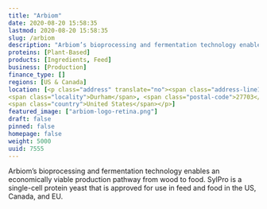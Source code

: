 ```yaml
---
title: "Arbiom"
date: 2020-08-20 15:58:35
lastmod: 2020-08-20 15:58:35
slug: /arbiom
description: "Arbiom’s bioprocessing and fermentation technology enables an economically viable production pathway from wood to food. SylPro is a single-cell protein yeast that is approved for use in feed and food in the US, Canada, and EU."
proteins: [Plant-Based]
products: [Ingredients, Feed]
business: [Production]
finance_type: []
regions: [US & Canada]
location: [<p class="address" translate="no"><span class="address-line1">Emperor Boulevard</span><br>
<span class="locality">Durham</span>, <span class="postal-code">27703</span><br>
<span class="country">United States</span></p>]
featured_image: ["arbiom-logo-retina.png"]
draft: false
pinned: false
homepage: false
weight: 5000
uuid: 7555
---
```

<p>Arbiom’s bioprocessing and fermentation technology enables an economically viable production pathway from wood to food. SylPro is a single-cell protein yeast that is approved for use in feed and food in the US, Canada, and EU.</p>
